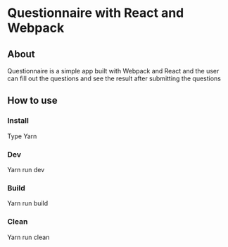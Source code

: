 # Questionnaire with React and Webpack

## About

Questionnaire is a simple app built with Webpack and React and the user can fill out the questions and see the result after submitting the questions

## How to use

### Install

Type Yarn

### Dev

Yarn run dev

### Build

Yarn run build

### Clean

Yarn run clean
